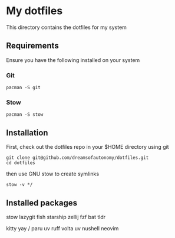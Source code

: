 # My dotfiles

This directory contains the dotfiles for my system

## Requirements

Ensure you have the following installed on your system

### Git

```
pacman -S git
```

### Stow

```
pacman -S stow
```

## Installation

First, check out the dotfiles repo in your $HOME directory using git

```
git clone git@github.com/dreamsofautonomy/dotfiles.git
cd dotfiles
```

then use GNU stow to create symlinks

```
stow -v */
```

## Installed packages

stow
lazygit
fish
starship
zellij
fzf
bat
tldr

kitty
yay / paru
uv
ruff
volta
uv
nushell
neovim
